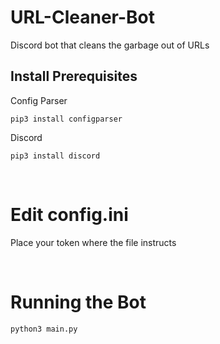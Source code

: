 # URL-Cleaner-Bot
Discord bot that cleans the garbage out of URLs

## Install Prerequisites
Config Parser
```
pip3 install configparser
```

Discord
```
pip3 install discord
```
<br>

# Edit config.ini
Place your token where the file instructs

<br>

# Running the Bot
```
python3 main.py
```
